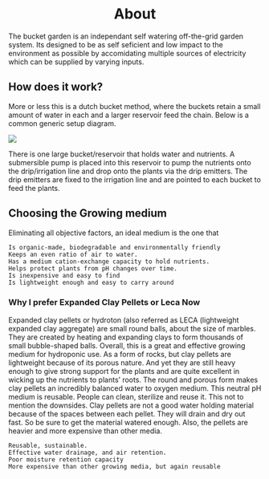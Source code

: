 <div class="spacers"> </div>
<div align="center"><h1>About</h1></div>
<div class="spacers"> </div>

<p> The bucket garden is an independant self watering off-the-grid garden system. Its designed to be as self seficient and low impact to the environment as possible by accomidating multiple sources of electricity which can be supplied by varying inputs. </p>

<h2>How does it work?</h2>

<p>More or less this is a dutch bucket method, where the buckets retain a small amount of water in each and a larger reservoir feed the chain. Below is a common generic setup diagram.</p>

<img src="https://strawberryplants.org/wp-content/uploads/dutch-bucket-hydroponics-system.png"/>

<p>There is one large bucket/reservoir that holds water and nutrients. A submersible pump is placed into this reservoir to pump the nutrients onto the drip/irrigation line and drop onto the plants via the drip emitters. The drip emitters are fixed to the irrigation line and are pointed to each bucket to feed the plants. </p>

<h2>Choosing the Growing medium</h2>

<p>Eliminating all objective factors, an ideal medium is the one that </p>

    Is organic-made, biodegradable and environmentally friendly
    Keeps an even ratio of air to water.
    Has a medium cation-exchange capacity to hold nutrients.
    Helps protect plants from pH changes over time.
    Is inexpensive and easy to find
    Is lightweight enough and easy to carry around

<h3>Why I prefer Expanded Clay Pellets or Leca Now</h3>

<p> Expanded clay pellets or hydroton (also referred as LECA (lightweight expanded clay aggregate) are small round balls, about the size of marbles. They are created by heating and expanding clays to form thousands of small bubble-shaped balls. Overall, this is a great and effective growing medium for hydroponic use. As a form of rocks, but clay pellets are lightweight because of its porous nature. And yet they are still heavy enough to give strong support for the plants and are quite excellent in wicking up the nutrients to plants’ roots. The round and porous form makes clay pellets an incredibly balanced water to oxygen medium. This neutral pH medium is reusable. People can clean, sterilize and reuse it. This not to mention the downsides. Clay pellets are not a good water holding material because of the spaces between each pellet. They will drain and dry out fast. So be sure to get the material watered enough. Also, the pellets are heavier and more expensive than other media.</p>


    Reusable, sustainable.
    Effective water drainage, and air retention.
    Poor moisture retention capacity
    More expensive than other growing media, but again reusable

